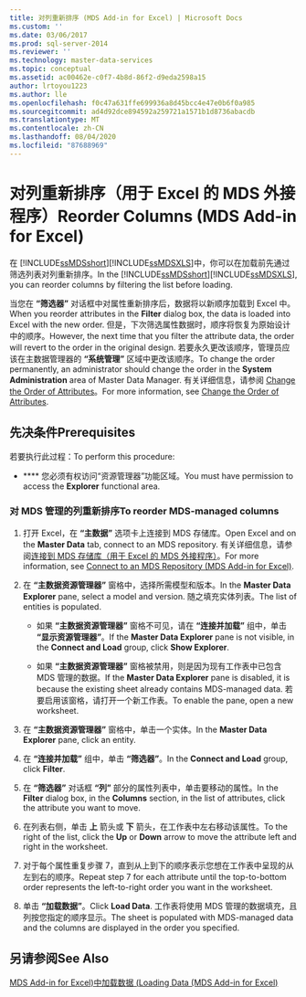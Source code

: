```yaml
---
title: 对列重新排序 (MDS Add-in for Excel) | Microsoft Docs
ms.custom: ''
ms.date: 03/06/2017
ms.prod: sql-server-2014
ms.reviewer: ''
ms.technology: master-data-services
ms.topic: conceptual
ms.assetid: ac00462e-c0f7-4b8d-86f2-d9eda2598a15
author: lrtoyou1223
ms.author: lle
ms.openlocfilehash: f0c47a631ffe699936a8d45bcc4e47e0b6f0a985
ms.sourcegitcommit: ad4d92dce894592a259721a1571b1d8736abacdb
ms.translationtype: MT
ms.contentlocale: zh-CN
ms.lasthandoff: 08/04/2020
ms.locfileid: "87688969"
---
```

# <a name="reorder-columns-mds-add-in-for-excel"></a><span data-ttu-id="5ddb4-102">对列重新排序（用于 Excel 的 MDS 外接程序）</span><span class="sxs-lookup"><span data-stu-id="5ddb4-102">Reorder Columns (MDS Add-in for Excel)</span></span>
  <span data-ttu-id="5ddb4-103">在 [!INCLUDE[ssMDSshort](../../includes/ssmdsshort-md.md)][!INCLUDE[ssMDSXLS](../../includes/ssmdsxls-md.md)]中，你可以在加载前先通过筛选列表对列重新排序。</span><span class="sxs-lookup"><span data-stu-id="5ddb4-103">In the [!INCLUDE[ssMDSshort](../../includes/ssmdsshort-md.md)][!INCLUDE[ssMDSXLS](../../includes/ssmdsxls-md.md)], you can reorder columns by filtering the list before loading.</span></span>  
  
 <span data-ttu-id="5ddb4-104">当您在 **“筛选器”** 对话框中对属性重新排序后，数据将以新顺序加载到 Excel 中。</span><span class="sxs-lookup"><span data-stu-id="5ddb4-104">When you reorder attributes in the **Filter** dialog box, the data is loaded into Excel with the new order.</span></span> <span data-ttu-id="5ddb4-105">但是，下次筛选属性数据时，顺序将恢复为原始设计中的顺序。</span><span class="sxs-lookup"><span data-stu-id="5ddb4-105">However, the next time that you filter the attribute data, the order will revert to the order in the original design.</span></span> <span data-ttu-id="5ddb4-106">若要永久更改该顺序，管理员应该在主数据管理器的 **“系统管理”** 区域中更改该顺序。</span><span class="sxs-lookup"><span data-stu-id="5ddb4-106">To change the order permanently, an administrator should change the order in the **System Administration** area of Master Data Manager.</span></span> <span data-ttu-id="5ddb4-107">有关详细信息，请参阅 [Change the Order of Attributes](../change-the-order-of-attributes.md)。</span><span class="sxs-lookup"><span data-stu-id="5ddb4-107">For more information, see [Change the Order of Attributes](../change-the-order-of-attributes.md).</span></span>  
  
## <a name="prerequisites"></a><span data-ttu-id="5ddb4-108">先决条件</span><span class="sxs-lookup"><span data-stu-id="5ddb4-108">Prerequisites</span></span>  
 <span data-ttu-id="5ddb4-109">若要执行此过程：</span><span class="sxs-lookup"><span data-stu-id="5ddb4-109">To perform this procedure:</span></span>  
  
-   <span data-ttu-id="5ddb4-110">\*\*\*\* 您必须有权访问“资源管理器”功能区域。</span><span class="sxs-lookup"><span data-stu-id="5ddb4-110">You must have permission to access the **Explorer** functional area.</span></span>  
  
### <a name="to-reorder-mds-managed-columns"></a><span data-ttu-id="5ddb4-111">对 MDS 管理的列重新排序</span><span class="sxs-lookup"><span data-stu-id="5ddb4-111">To reorder MDS-managed columns</span></span>  
  
1.  <span data-ttu-id="5ddb4-112">打开 Excel，在 **“主数据”** 选项卡上连接到 MDS 存储库。</span><span class="sxs-lookup"><span data-stu-id="5ddb4-112">Open Excel and on the **Master Data** tab, connect to an MDS repository.</span></span> <span data-ttu-id="5ddb4-113">有关详细信息，请参阅[连接到 MDS 存储库（用于 Excel 的 MDS 外接程序）](connect-to-an-mds-repository-mds-add-in-for-excel.md)。</span><span class="sxs-lookup"><span data-stu-id="5ddb4-113">For more information, see [Connect to an MDS Repository &#40;MDS Add-in for Excel&#41;](connect-to-an-mds-repository-mds-add-in-for-excel.md).</span></span>  
  
2.  <span data-ttu-id="5ddb4-114">在 **“主数据资源管理器”** 窗格中，选择所需模型和版本。</span><span class="sxs-lookup"><span data-stu-id="5ddb4-114">In the **Master Data Explorer** pane, select a model and version.</span></span> <span data-ttu-id="5ddb4-115">随之填充实体列表。</span><span class="sxs-lookup"><span data-stu-id="5ddb4-115">The list of entities is populated.</span></span>  
  
    -   <span data-ttu-id="5ddb4-116">如果 **“主数据资源管理器”** 窗格不可见，请在 **“连接并加载”** 组中，单击 **“显示资源管理器”**。</span><span class="sxs-lookup"><span data-stu-id="5ddb4-116">If the **Master Data Explorer** pane is not visible, in the **Connect and Load** group, click **Show Explorer**.</span></span>  
  
    -   <span data-ttu-id="5ddb4-117">如果 **“主数据资源管理器”** 窗格被禁用，则是因为现有工作表中已包含 MDS 管理的数据。</span><span class="sxs-lookup"><span data-stu-id="5ddb4-117">If the **Master Data Explorer** pane is disabled, it is because the existing sheet already contains MDS-managed data.</span></span> <span data-ttu-id="5ddb4-118">若要启用该窗格，请打开一个新工作表。</span><span class="sxs-lookup"><span data-stu-id="5ddb4-118">To enable the pane, open a new worksheet.</span></span>  
  
3.  <span data-ttu-id="5ddb4-119">在 **“主数据资源管理器”** 窗格中，单击一个实体。</span><span class="sxs-lookup"><span data-stu-id="5ddb4-119">In the **Master Data Explorer** pane, click an entity.</span></span>  
  
4.  <span data-ttu-id="5ddb4-120">在 **“连接并加载”** 组中，单击 **“筛选器”**。</span><span class="sxs-lookup"><span data-stu-id="5ddb4-120">In the **Connect and Load** group, click **Filter**.</span></span>  
  
5.  <span data-ttu-id="5ddb4-121">在 **“筛选器”** 对话框 **“列”** 部分的属性列表中，单击要移动的属性。</span><span class="sxs-lookup"><span data-stu-id="5ddb4-121">In the **Filter** dialog box, in the **Columns** section, in the list of attributes, click the attribute you want to move.</span></span>  
  
6.  <span data-ttu-id="5ddb4-122">在列表右侧，单击 **上** 箭头或 **下** 箭头，在工作表中左右移动该属性。</span><span class="sxs-lookup"><span data-stu-id="5ddb4-122">To the right of the list, click the **Up** or **Down** arrow to move the attribute left and right in the worksheet.</span></span>  
  
7.  <span data-ttu-id="5ddb4-123">对于每个属性重复步骤 7，直到从上到下的顺序表示您想在工作表中呈现的从左到右的顺序。</span><span class="sxs-lookup"><span data-stu-id="5ddb4-123">Repeat step 7 for each attribute until the top-to-bottom order represents the left-to-right order you want in the worksheet.</span></span>  
  
8.  <span data-ttu-id="5ddb4-124">单击 **“加载数据”**。</span><span class="sxs-lookup"><span data-stu-id="5ddb4-124">Click **Load Data**.</span></span> <span data-ttu-id="5ddb4-125">工作表将使用 MDS 管理的数据填充，且列按您指定的顺序显示。</span><span class="sxs-lookup"><span data-stu-id="5ddb4-125">The sheet is populated with MDS-managed data and the columns are displayed in the order you specified.</span></span>  
  
## <a name="see-also"></a><span data-ttu-id="5ddb4-126">另请参阅</span><span class="sxs-lookup"><span data-stu-id="5ddb4-126">See Also</span></span>  
 [<span data-ttu-id="5ddb4-127">MDS Add-in for Excel&#41;中加载数据 &#40;</span><span class="sxs-lookup"><span data-stu-id="5ddb4-127">Loading Data &#40;MDS Add-in for Excel&#41;</span></span>](overview-exporting-data-to-excel-mds-add-in-for-excel.md)  
  
  
